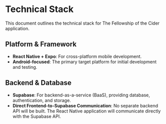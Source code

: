 # Technical Stack

This document outlines the technical stack for The Fellowship of the Cider application.

## Platform & Framework

*   **React Native + Expo**: For cross-platform mobile development.
*   **Android-focused**: The primary target platform for initial development and testing.

## Backend & Database

*   **Supabase**: For backend-as-a-service (BaaS), providing database, authentication, and storage.
*   **Direct Frontend-to-Supabase Communication**: No separate backend API will be built. The React Native application will communicate directly with the Supabase API.
